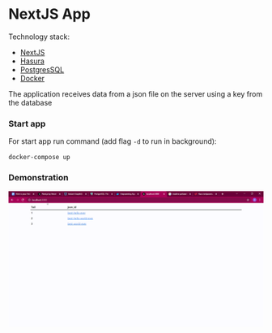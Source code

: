 # NextJS App

Technology stack:
- [NextJS](https://nextjs.org/)
- [Hasura](https://hasura.io/)
- [PostgresSQL](https://www.postgresql.org/)
- [Docker](https://www.docker.com/)

The application receives data from a json file on the server using a key from the database

### Start app
For start app run command (add flag `-d` to run in background):
```shell
docker-compose up
```

### Demonstration
![gif](https://github.com/dmogilevtsev/next-hasura-pg-docker/blob/main/demonstration.gif)